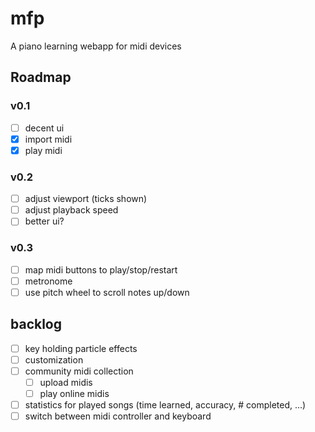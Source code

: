 # mfp
A piano learning webapp for midi devices
## Roadmap
### v0.1
- [ ] decent ui
- [x] import midi
- [x] play midi

### v0.2
- [ ] adjust viewport (ticks shown)
- [ ] adjust playback speed
- [ ] better ui?

### v0.3
- [ ] map midi buttons to play/stop/restart
- [ ] metronome
- [ ] use pitch wheel to scroll notes up/down

## backlog
- [ ] key holding particle effects
- [ ] customization
- [ ] community midi collection
    - [ ] upload midis
    - [ ] play online midis
- [ ] statistics for played songs (time learned, accuracy, # completed, ...)
- [ ] switch between midi controller and keyboard
